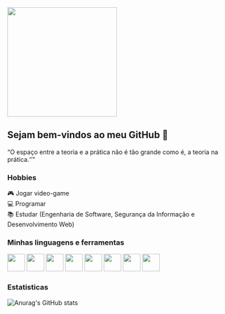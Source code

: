 <img height="250px" src="http://clubedosgeeks.com.br/wp-content/uploads/2016/01/dormrm.gif" />

## Sejam bem-vindos ao meu GitHub 👋

<q>O espaço entre a teoria e a prática não é tão grande como é, a teoria na prática.<q/>

### Hobbies

🎮 Jogar video-game <br/>
💻 Programar <br/>
📚 Estudar (Engenharia de Software, Segurança da Informação e Desenvolvimento Web)

### Minhas linguagens e ferramentas

<img height="40px" src="https://cdn.jsdelivr.net/gh/devicons/devicon/icons/css3/css3-original.svg" /> <nobr>
<img height="40px" src="https://cdn.jsdelivr.net/gh/devicons/devicon/icons/javascript/javascript-original.svg" /> <nobr> 
<img height="40px" src="https://cdn.jsdelivr.net/gh/devicons/devicon/icons/csharp/csharp-original.svg" /> <nobr>
<img height="40px" src="https://cdn.jsdelivr.net/gh/devicons/devicon/icons/html5/html5-original.svg" /> <nobr>
<img height="40px" src="https://cdn.jsdelivr.net/gh/devicons/devicon/icons/mysql/mysql-original.svg" /> <nobr>
<img height="40px" src="https://cdn.jsdelivr.net/gh/devicons/devicon/icons/postgresql/postgresql-original.svg" /> <nobr>
<img height="40px" src="https://cdn.jsdelivr.net/gh/devicons/devicon/icons/laravel/laravel-plain.svg" />
<img height="40px" src="https://cdn.jsdelivr.net/gh/devicons/devicon/icons/php/php-original.svg" />

 ### Estatisticas
 
![Anurag's GitHub stats](https://github-readme-stats.vercel.app/api?username=xinnaider&show_icons=true&theme=dark)
